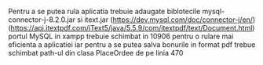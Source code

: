 Pentru a se putea rula aplicatia trebuie adaugate biblotecile mysql-connector-j-8.2.0.jar si itext.jar 
(https://dev.mysql.com/doc/connector-j/en/) (https://api.itextpdf.com/iText5/java/5.5.9/com/itextpdf/text/Document.html)
portul MySQL in xampp trebuie schimbat in 10906 pentru o rulare mai eficienta a aplicatiei
iar pentru a se putea salva bonurile in format pdf trebue schimbat path-ul din clasa PlaceOrdee de pe linia 470
